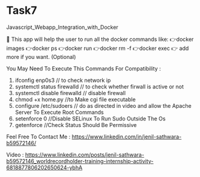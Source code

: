 # Task7
Javascript_Webapp_Integration_with_Docker

📌 This app will help the user to run all the docker commands like:
👉docker images
👉docker ps
👉docker run
👉docker rm -f
👉docker exec
👉 add more if you want. (Optional)

You May Need To Execute This Commands For Compatibility :
1) ifconfig enp0s3 // to check network ip
2) systemctl status firewalld // to check whether firwall is active or not
3) systemctl disable firewalld // disable firewall
4) chmod +x home.py //to Make cgi file executable
5) configure /etc/sudoers // do as directed in video and allow the Apache Server To Execute Root Commands
6) setenforce 0 //Disable SELinux To Run Sudo Outside The Os
7) getenforce //Check Status Should Be Permissive 

Feel Free To Contact Me : https://www.linkedin.com/in/jenil-sathwara-b59572146/

Video : https://www.linkedin.com/posts/jenil-sathwara-b59572146_worldrecordholder-training-internship-activity-6818877806202650624-ybhA
